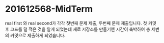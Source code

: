 # 201612568-MidTerm

real first 와 real second가 각각 첫번째 문제 제출, 두번째 문제 제출입니다.
첫 커밋 후 코드를 덜 적은 것을 알게 되었는데 새로 저장소를 만들기엔 시간이 촉박하여 총 세번의 커밋으로 제출하게 되었습니다.
